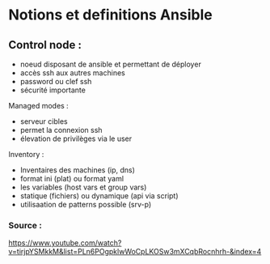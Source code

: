 # Notions et definitions Ansible

## Control node :

-  noeud disposant de ansible et permettant de déployer
-  accès ssh aux autres machines
-  password ou clef ssh
-  sécurité importante

Managed modes :

- serveur cibles
- permet la connexion ssh
- élevation de privilèges via le user
  
Inventory :

- Inventaires des machines (ip, dns)
- format ini (plat) ou format yaml
- les variables (host vars et group vars)
- statique (fichiers) ou dynamique (api via script)
- utilisaation de patterns possible (srv-p)


### Source :

https://www.youtube.com/watch?v=tirjpYSMkkM&list=PLn6POgpklwWoCpLKOSw3mXCqbRocnhrh-&index=4
